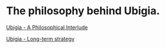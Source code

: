 # The philosophy behind Ubigia.

[Ubigia - A Philosophical Interlude](Interlude.md)

[Ubigia - Long-term strategy](Strategy.md)
